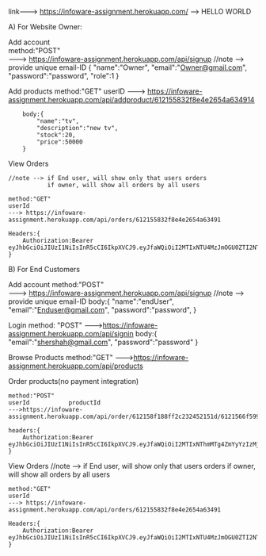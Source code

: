link--->  https://infoware-assignment.herokuapp.com/    --> HELLO WORLD


A) For Website Owner:

Add account  
    method:"POST"                                                 
    ---> https://infoware-assignment.herokuapp.com/api/signup
    //note --> provide unique email-ID
        {
            "name":"Owner",
            "email":"Owner@gmail.com",
            "password":"password",
            "role":1
        }


Add products
    method:"GET"                                                              userID
    ---> https://infoware-assignment.herokuapp.com/api/addproduct/612155832f8e4e2654a634914

        body:{
            "name":"tv",
            "description":"new tv",
            "stock":20,
            "price":50000
        }

View Orders

    //note --> if End user, will show only that users orders
               if owner, will show all orders by all users

    method:"GET"                                                      userId  
    ---> https://infoware-assignment.herokuapp.com/api/orders/612155832f8e4e2654a63491

    Headers:{
        Authorization:Bearer eyJhbGciOiJIUzI1NiIsInR5cCI6IkpXVCJ9.eyJfaWQiOiI2MTIxNTU4MzJmOGU0ZTI2NTRhNjM0OTEiLCJpYXQiOjE2Mjk1NzU5NjIsImV4cCI6MTYyOTc5MTk2Mn0.o74gzUabUZDUnr7nr2Y27d7skY1Lu7ow5i9kVxrLV7E
    }



B)  For End Customers

Add account
    method:"POST"                                                 
        ---> https://infoware-assignment.herokuapp.com/api/signup
        //note --> provide unique email-ID
            body:{
                "name":"endUser",
                "email":"Enduser@gmail.com",
                "password":"password",
            }

Login
    method: "POST"
        --->https://infoware-assignment.herokuapp.com/api/signin
            body:{
                "email":"shershah@gmail.com",
                "password":"password"
            }


Browse Products
    method:"GET"
    --->https://infoware-assignment.herokuapp.com/api/products


Order products(no payment integration)

    method:"POST"                                                      userId           productId
    --->https://infoware-assignment.herokuapp.com/api/order/612158f188ff2c232452151d/6121566f59988c42cc4e40f3

    headers:{
        Authorization:Bearer eyJhbGciOiJIUzI1NiIsInR5cCI6IkpXVCJ9.eyJfaWQiOiI2MTIxNThmMTg4ZmYyYzIzMjQ1MjE1MWQiLCJpYXQiOjE2Mjk1NzU0MTgsImV4cCI6MTYyOTc5MTQxOH0.eV5gP0or_zVQ5hxSSlN6bbbkXf3qTSmbI5BBwgwvwhU
    }

View Orders
//note --> if End user, will show only that users orders
               if owner, will show all orders by all users

    method:"GET"                                                      userId  
    ---> https://infoware-assignment.herokuapp.com/api/orders/612155832f8e4e2654a63491

    Headers:{
        Authorization:Bearer eyJhbGciOiJIUzI1NiIsInR5cCI6IkpXVCJ9.eyJfaWQiOiI2MTIxNTU4MzJmOGU0ZTI2NTRhNjM0OTEiLCJpYXQiOjE2Mjk1NzU5NjIsImV4cCI6MTYyOTc5MTk2Mn0.o74gzUabUZDUnr7nr2Y27d7skY1Lu7ow5i9kVxrLV7E
    }

